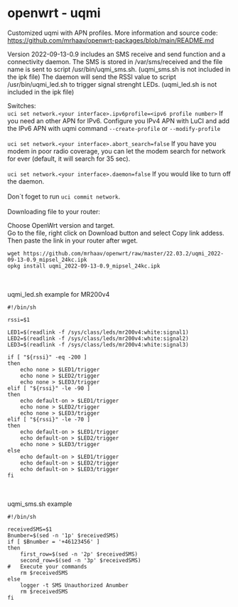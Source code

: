 # openwrt - uqmi

Customized uqmi with APN profiles.
More information and source code: https://github.com/mrhaav/openwrt-packages/blob/main/README.md

Version 2022-09-13-0.9 includes an SMS receive and send function and a connectivity daemon. 
The SMS is stored in /var/sms/received and the file name is sent to script /usr/bin/uqmi_sms.sh. (uqmi_sms.sh is not included in the ipk file)
The daemon will send the RSSI value to script /usr/bin/uqmi_led.sh to trigger signal strenght LEDs. (uqmi_led.sh is not included in the ipk file) 

Switches:\
`uci set network.<your interface>.ipv6profile=<ipv6 profile number>` If you need an other APN for IPv6. Configure you IPv4 APN with LuCI and add the IPv6 APN with uqmi command `--create-profile` or `--modify-profile`\
\
`uci set network.<your interface>.abort_search=false` If you have you modem in poor radio coverage, you can let the modem search for network for ever (default, it will search for 35 sec).\
\
`uci set network.<your interface>.daemon=false` If you would like to turn off the daemon.\
\
Don´t foget to run `uci commit network`.
\
\
Downloading file to your router:

Choose OpenWrt version and target.\
Go to the file, right click on Download button and select Copy link addess.\
Then paste the link in your router after wget.
```
wget https://github.com/mrhaav/openwrt/raw/master/22.03.2/uqmi_2022-09-13-0.9_mipsel_24kc.ipk
opkg install uqmi_2022-09-13-0.9_mipsel_24kc.ipk
```


\
\
uqmi_led.sh example for MR200v4
```
#!/bin/sh

rssi=$1

LED1=$(readlink -f /sys/class/leds/mr200v4:white:signal1)
LED2=$(readlink -f /sys/class/leds/mr200v4:white:signal2)
LED3=$(readlink -f /sys/class/leds/mr200v4:white:signal3)

if [ "${rssi}" -eq -200 ]
then
	echo none > $LED1/trigger
	echo none > $LED2/trigger
	echo none > $LED3/trigger
elif [ "${rssi}" -le -90 ]
then
	echo default-on > $LED1/trigger
	echo none > $LED2/trigger
	echo none > $LED3/trigger
elif [ "${rssi}" -le -70 ]
then
	echo default-on > $LED1/trigger
	echo default-on > $LED2/trigger
	echo none > $LED3/trigger
else
	echo default-on > $LED1/trigger
	echo default-on > $LED2/trigger
	echo default-on > $LED3/trigger
fi
```
\
\
uqmi_sms.sh example
```
#!/bin/sh

receivedSMS=$1
Bnumber=$(sed -n '1p' $receivedSMS)
if [ $Bnumber = '+46123456' ]
then
	first_row=$(sed -n '2p' $receivedSMS)
	second_row=$(sed -n '3p' $receivedSMS)
#	Execute your commands
	rm $receivedSMS
else
	logger -t SMS Unauthorized Anumber
	rm $receivedSMS
fi
```
